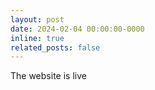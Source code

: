 ```yaml
---
layout: post
date: 2024-02-04 00:00:00-0000
inline: true
related_posts: false
---
```


The website is live
